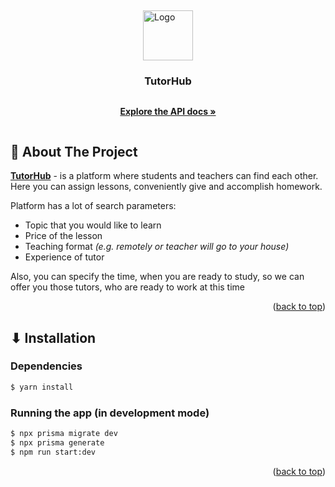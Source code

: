 <div id="readme-top"></div>

[//]: # (Project logo)
<br/>
<div style="display: flex; align-items: center; flex-flow: column;">
    <a href="https://github.com/S1riyS/TutorHub-server">
        <img src="https://i.postimg.cc/tgW3V754/rounded-in-photoretrica-1.png" alt="Logo" width="80" height="80">
    </a>
    <h3>TutorHub</h3>
    <p>
        <a href="https://s1riys.github.io/TutorHub-server/">
        <strong>Explore the API docs »</strong></a>
    </p>
</div>

## 📝 About The Project

[**TutorHub**](https://github.com/S1riyS/TutorHub-server) - is a platform where students and teachers can find each
other. Here you can assign lessons, conveniently give and accomplish homework.

Platform has a lot of search parameters:

* Topic that you would like to learn
* Price of the lesson
* Teaching format *(e.g. remotely or teacher will go to your house)*
* Experience of tutor

Also, you can specify the time, when you are ready to study, so we can offer you those tutors, who are ready to work at
this time

<p style="text-align: end;">(<a href="#readme-top">back to top</a>)</p>

## ⬇ Installation

### Dependencies

```bash
$ yarn install
```

### Running the app (in development mode)

```bash
$ npx prisma migrate dev
$ npx prisma generate
$ npm run start:dev
```

<p style="text-align: end;">(<a href="#readme-top">back to top</a>)</p>

